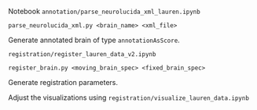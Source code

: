 Notebook `annotation/parse_neurolucida_xml_lauren.ipynb`

`parse_neurolucida_xml.py <brain_name> <xml_file>`

Generate annotated brain of type `annotationAsScore`.


`registration/register_lauren_data_v2.ipynb`

`register_brain.py <moving_brain_spec> <fixed_brain_spec>`

Generate registration parameters.

Adjust the visualizations using
`registration/visualize_lauren_data.ipynb`

